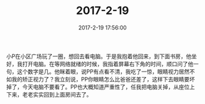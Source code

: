 ﻿---
title: "2017-2-19"
date: 2017-2-19 17:56:00
tags:
categories: 爸爸
---
小P在小区广场玩了一圈，想回去看电脑。于是我抱着他回来，到下面书房，他坐好，我打开电脑。在等网络就绪的时候，我指着屏幕右下角的时间，顺口问了他一句，这个数字是几。他眯着眼，说PP有点看不清，我吃了一惊，眼睛视力居然不如我的矫正视力了？我立刻说，PP你眼睛怎么比爸爸还差了，这样下去眼睛要坏掉了，今天电脑不要看了。PP也大概知道严重性了，任我把电脑关掉，从座位上下来，老老实实回到上面房间去了。